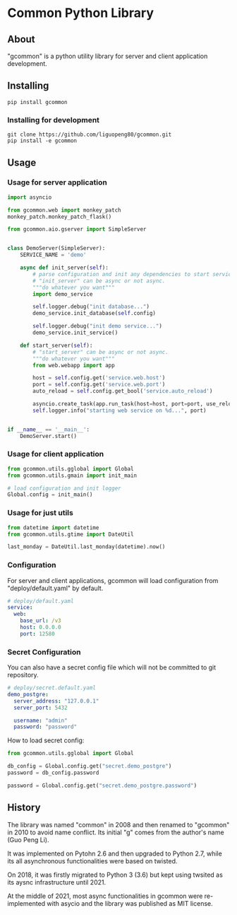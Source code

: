 # Common Python Library #

## About ##

"gcommon" is a python utility library for server and client application development.

## Installing ##

```shell script
pip install gcommon 
```

### Installing for development ###

```shell script
git clone https://github.com/liguopeng80/gcommon.git
pip install -e gcommon 
```

## Usage ##

### Usage for server application ###

```python
import asyncio

from gcommon.web import monkey_patch
monkey_patch.monkey_patch_flask()

from gcommon.aio.gserver import SimpleServer


class DemoServer(SimpleServer):
    SERVICE_NAME = 'demo'

    async def init_server(self):
        # parse configuration and init any dependencies to start service.
        # "init_server" can be async or not async. 
        """do whatever you want"""
        import demo_service

        self.logger.debug("init database...")
        demo_service.init_database(self.config)

        self.logger.debug("init demo service...")
        demo_service.init_service()

    def start_server(self):
        # "start_server" can be async or not async. 
        """do whatever you want"""
        from web.webapp import app

        host = self.config.get('service.web.host')
        port = self.config.get('service.web.port')
        auto_reload = self.config.get_bool('service.auto_reload')

        asyncio.create_task(app.run_task(host=host, port=port, use_reloader=auto_reload))
        self.logger.info("starting web service on %d...", port)


if __name__ == '__main__':
    DemoServer.start()
```

### Usage for client application ###

```python
from gcommon.utils.gglobal import Global
from gcommon.utils.gmain import init_main

# load configuration and init logger
Global.config = init_main()
```

### Usage for just utils ###

```python
from datetime import datetime
from gcommon.utils.gtime import DateUtil

last_monday = DateUtil.last_monday(datetime).now()
```

### Configuration

For server and client applications, gcommon will load configuration from "deploy/default.yaml" by default. 

```yaml
# deploy/default.yaml
service:
  web:
    base_url: /v3
    host: 0.0.0.0
    port: 12580
```
### Secret Configuration

You can also have a secret config file which will not be committed to git repository. 

```yaml
# deploy/secret.default.yaml
demo_postgre:
  server_address: "127.0.0.1"
  server_port: 5432

  username: "admin"
  password: "password"
```

How to load secret config:

```python
from gcommon.utils.gglobal import Global

db_config = Global.config.get("secret.demo_postgre")
password = db_config.password

password = Global.config.get("secret.demo_postgre.password")
```

## History ##

The library was named "common" in 2008 and then renamed to "gcommon" in 2010 to avoid name conflict. Its initial "g" comes from the author's name (Guo Peng Li).

It was implemented on Pytohn 2.6 and then upgraded to Python 2.7, while its all asynchronous functionalities were based on twisted.

On 2018, it was firstly migrated to Python 3 (3.6) but kept using twsited as its aysnc infrastructure until 2021.

At the middle of 2021, most async functionalities in gcommon were re-implemented with asycio and the library was published as MIT license.
